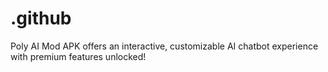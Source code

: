 # .github
Poly AI Mod APK offers an interactive, customizable AI chatbot experience with premium features unlocked!

